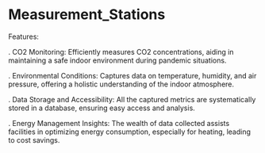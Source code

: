# Measurement_Stations


Features:

   . CO2 Monitoring: Efficiently measures CO2 concentrations, aiding in maintaining a safe indoor environment during pandemic situations.
    
   . Environmental Conditions: Captures data on temperature, humidity, and air pressure, offering a holistic understanding of the indoor atmosphere.
    
   . Data Storage and Accessibility: All the captured metrics are systematically stored in a database, ensuring easy access and analysis.
    
   . Energy Management Insights: The wealth of data collected assists facilities in optimizing energy consumption, especially for heating, leading to cost savings.


